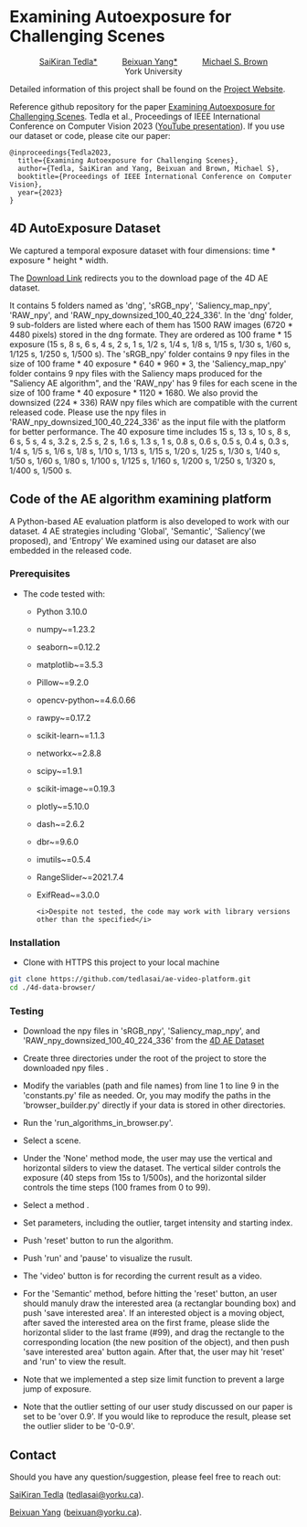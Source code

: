 # Examining Autoexposure for Challenging Scenes

<p align="center">
												<a href="https://sites.google.com/view/tedlasai/">SaiKiran Tedla*</a>
			&nbsp; &nbsp; &nbsp; &nbsp; &nbsp; 	<a href="https://beixuanyang.com/">Beixuan Yang*</a>
			&nbsp; &nbsp; &nbsp; &nbsp; &nbsp;	<a href="https://www.eecs.yorku.ca/~mbrown/">Michael S. Brown</a>
	<br>
	York University
</p>

[//]: # (<img src="./figures/MDP-NIMAT-fast-2.gif" width="100%" alt="teaser gif">)

Detailed information of this project shall be found on the [Project Website](https://ae-video.github.io/).

Reference github repository for the paper [Examining Autoexposure for Challenging Scenes](https://arxiv.org/pdf/2309.04542.pdf). Tedla et al., Proceedings of IEEE International Conference on Computer Vision 2023 ([YouTube presentation](https://www.youtube.com/watch?v=ZeHqNPD1UXg)). If you use our dataset or code, please cite our paper:
```
@inproceedings{Tedla2023,
  title={Examining Autoexposure for Challenging Scenes},
  author={Tedla, SaiKiran and Yang, Beixuan and Brown, Michael S},
  booktitle={Proceedings of IEEE International Conference on Computer Vision},
  year={2023}
}
```
## 4D AutoExposure Dataset
We captured a temporal exposure dataset with four dimensions: time * exposure * height * width.


The [Download Link](https://ln5.sync.com/dl/8b886b5b0/mp2h6pjc-3kkmhqr4-7gjgvpae-czxz58jn) redirects you to the download page of the 4D AE dataset. 

It contains 5 folders named as 'dng', 'sRGB_npy', 'Saliency_map_npy', 'RAW_npy', and 'RAW_npy_downsized_100_40_224_336'.
In the 'dng' folder, 9 sub-folders are listed where each of them has 1500 RAW images (6720 * 4480 pixels) stored in the dng formate.
They are ordered as 100 frame * 15 exposure (15 s, 8 s, 6 s, 4 s, 2 s, 1 s, 1/2 s, 1/4 s, 1/8 s, 1/15 s, 1/30 s, 1/60 s,
1/125 s, 1/250 s, 1/500 s). The 'sRGB_npy' folder contains 9 npy files in the size of 100 frame * 40 exposure * 640 * 960 * 3,
the 'Saliency_map_npy' folder contains 9 npy files with the Saliency maps produced for the "Saliency AE algorithm",
and the 'RAW_npy' has 9 files for each scene in the size of 100 frame * 40 exposure * 1120 * 1680. We also provid the downsized (224 * 336) RAW npy files which are compatible with the current released code. Please use
the npy files in 'RAW_npy_downsized_100_40_224_336' as the input file with the platform for better performance.
The 40 exposure time includes 15 s, 
13 s, 10 s, 8 s, 6 s, 5 s, 4 s, 3.2 s, 2.5 s, 2 s, 1.6 s, 1.3 s, 1 s, 0.8 s, 0.6 s, 0.5 s, 0.4 s, 0.3 s, 1/4 s, 1/5 s, 1/6 s, 1/8 s, 
1/10 s, 1/13 s, 1/15 s, 1/20 s, 1/25 s, 1/30 s, 1/40 s, 1/50 s, 1/60 s, 1/80 s, 1/100 s, 1/125 s, 1/160 s, 1/200 s, 1/250 s, 1/320 s,
1/400 s, 1/500 s.

[//]: # (## Our New Image Motion Attribute &#40;NIMAT&#41; Effect)

[//]: # (<img src="./figures/nimat.gif" width="100%" alt="NIMAT effect">)

## Code of the AE algorithm examining platform
A Python-based AE evaluation platform is also developed to work with our dataset. 4 AE strategies including 'Global',
'Semantic', 'Saliency'(we proposed), and 'Entropy' We examined using our dataset are also embedded in the released code.

### Prerequisites
* The code tested with:
	* Python 3.10.0 
    * numpy~=1.23.2
    * seaborn~=0.12.2
    * matplotlib~=3.5.3
    * Pillow~=9.2.0
    * opencv-python~=4.6.0.66
    * rawpy~=0.17.2
    * scikit-learn~=1.1.3
    * networkx~=2.8.8
    * scipy~=1.9.1
    * scikit-image~=0.19.3
    * plotly~=5.10.0
    * dash~=2.6.2
    * dbr~=9.6.0
    * imutils~=0.5.4
    * RangeSlider~=2021.7.4
    * ExifRead~=3.0.0

          <i>Despite not tested, the code may work with library versions other than the specified</i>

### Installation
* Clone with HTTPS this project to your local machine 
```bash
git clone https://github.com/tedlasai/ae-video-platform.git
cd ./4d-data-browser/
```

### Testing
* Download the npy files in 'sRGB_npy', 'Saliency_map_npy', and 'RAW_npy_downsized_100_40_224_336' from the [4D AE Dataset](https://ln5.sync.com/dl/8b886b5b0/mp2h6pjc-3kkmhqr4-7gjgvpae-czxz58jn)

* Create three directories under the root of the project to store the downloaded npy files .

* Modify the variables (path and file names) from line 1 to line 9 in the 'constants.py' file as needed. Or, you may modify
  the paths in the 'browser_builder.py' directly if your data is stored in other directories.
 
* Run the 'run_algorithms_in_browser.py'.

* Select a scene.

* Under the 'None' method mode, the user may use the vertical and horizontal silders to view the dataset. The vertical silder controls the exposure (40 steps from 15s to 1/500s), and the horizontal silder controls the time steps (100 frames from 0 to 99).

* Select a method .
  
* Set parameters, including the outlier, target intensity and starting index.

* Push 'reset' button to run the algorithm.

* Push 'run' and 'pause' to visualize the rusult.

* The 'video' button is for recording the current result as a video.

* For the 'Semantic' method, before hitting the 'reset' button, an user should manuly draw the interested area (a rectanglar bounding box) and push 'save interested area'. If an interested object is a moving object, after saved the interested area on the first frame, please slide the horizontal slider to the last frame (#99), and drag the rectangle to the corresponding location (the new position of the object), and then push 'save interested area' button again. After that, the user may hit 'reset' and 'run' to view the result.

* Note that we implemented a step size limit function to prevent a large jump of exposure.

* Note that the outlier setting of our user study discussed on our paper is set to be 'over 0.9'. If you would like to reproduce the result,
  please set the outlier slider to be '0-0.9'.

## Contact

Should you have any question/suggestion, please feel free to reach out:

[SaiKiran Tedla](https://techsaico.com/) (tedlasai@yorku.ca).

[Beixuan Yang](https://beixuanyang.com/) (beixuan@yorku.ca).
